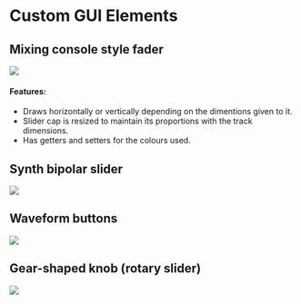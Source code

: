 # Custom GUI Elements

## Mixing console style fader
![](https://i.imgur.com/BLp6RYY.png)

#### Features:
- Draws horizontally or vertically depending on the dimentions given to it.
- Slider cap is resized to maintain its proportions with the track dimensions.
- Has getters and setters for the colours used.


## Synth bipolar slider
![](https://i.imgur.com/vv3fn5V.png)

## Waveform buttons
![](https://i.imgur.com/98CGhHQ.png)


## Gear-shaped knob (rotary slider)
![](https://imgur.com/vmPJshR.png)
